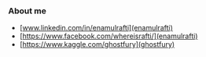### About me

  * [www.linkedin.com/in/enamulrafti](enamulrafti)
  * [https://www.facebook.com/whereisrafti/](enamulrafti)
  * [https://www.kaggle.com/ghostfury](ghostfury)

